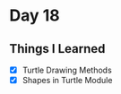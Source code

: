 Day 18
================================================================================

Things I Learned
--------------------------------------------------------------------------------

- [x] Turtle Drawing Methods
- [x] Shapes in Turtle Module
